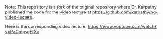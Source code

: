 Note: This repository is a *fork* of the original repository where Dr. Karpathy published the code for the video lecture at https://github.com/karpathy/ng-video-lecture.

Here is the corresponding video lecture: https://www.youtube.com/watch?v=PaCmpygFfXo